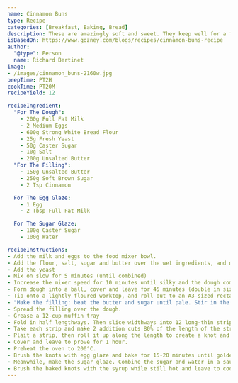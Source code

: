 ```yaml
---
name: Cinnamon Buns
type: Recipe
categories: [Breakfast, Baking, Bread]
description: These are amazingly soft and sweet. They keep well for a few days, and freeze perfectly too.
isBasedOn: https://www.gozney.com/blogs/recipes/cinnamon-buns-recipe
author:
  "@type": Person
  name: Richard Bertinet
image:
- /images/cinnamon_buns-2160w.jpg
prepTime: PT2H
cookTime: PT20M
recipeYield: 12

recipeIngredient:
  "For The Dough":
    - 200g Full Fat Milk
    - 2 Medium Eggs
    - 600g Strong White Bread Flour
    - 25g Fresh Yeast
    - 50g Caster Sugar
    - 10g Salt
    - 200g Unsalted Butter
  "For The Filling":
    - 150g Unsalted Butter
    - 250g Soft Brown Sugar
    - 2 Tsp Cinnamon

  For The Egg Glaze:
    - 1 Egg
    - 2 Tbsp Full Fat Milk

  For The Sugar Glaze:
    - 100g Caster Sugar
    - 100g Water

recipeInstructions:
- Add the milk and eggs to the food mixer bowl.
- Add the flour, salt, sugar and butter over the wet ingredients, and mix gently to get the salt away from the surface.
- Add the yeast
- Mix on slow for 5 minutes (until combined)
- Increase the mixer speed for 10 minutes until silky and the dough comes away cleanly.
- Form dough into a ball, cover and leave for 45 minutes (double in size).
- Tip onto a lightly floured worktop, and roll out to an A3-sized rectangle.
- "Make the filling: beat the butter and sugar until pale. Stir in the cinnamon."
- Spread the filling over the dough.
- Grease a 12-cup muffin tray
- Fold in half lengthways. Then slice widthways into 12 long-thin strips each ~35mm wide.
- Take each strip and make 2 addition cuts 80% of the length of the strip to allow plaiting.
- Plait a strip, then roll it up along the length to create a knot and place it in the greased muffin tray.
- Cover and leave to prove for 1 hour.
- Preheat the oven to 200°C.
- Brush the knots with egg glaze and bake for 15-20 minutes until golden.
- Meanwhile, make the sugar glaze. Combine the sugar and water in a saucepan and bring to the boil. Once boiling, reduce the heat and simmer until you have a light syrup.
- Brush the baked knots with the syrup while still hot and leave to cool.
---
```

